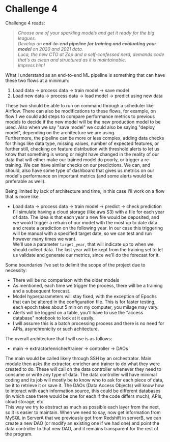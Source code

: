# Challenge 4
Challenge 4 reads:  
> *Choose one of your sparkling models and get it ready for the big leagues.*  
> *Develop an **end-to-end pipeline for training and evaluating your model** on 2020 and 2021 data.*  
> *Luca, the new CTO at Zap and a self-confessed nerd, demands code that's as clean and structured as it is maintainable.*  
> *Impress him!*  
  
What I understand as an end-to-end ML pipeline is something that can have these two flows at a minimum:
1. Load data -> process data -> train model -> save model
2. Load new data -> process data -> load model -> predict using new data
  
These two should be able to run on command through a scheduler like Airflow. There can also be modifications to these flows, for example, on flow 1 we could add steps to compare performance metrics to previous models to decide if the new model will be the new production model to be used. Also when we say "save model" we could also be saying "deploy model", depending on the architecture we are using.  
Furthermore, the pipeline can be more or less complex, adding data checks for things like data type, missing values, number of expected features, or further still, checking on feature distribution with threshold alerts to let us know that something is wrong or might have changed in the reality of our data that will either make our trained model do poorly, or trigger a re-training. We can have similar checks on our predictions.  We can, and should, also have some type of dashboard that gives us metrics on our model's performance on important metrics (and some alerts would be preferable as well).  
  
Being limited by lack of architecture and time, in this case I'll work on a flow that is more like   
- Load data -> process data -> train model -> predict -> check prediction  
I'll simulate having a cloud storage (like aws S3) with a file for each year of data. The idea is that each year a new file would be deposited, and we would trigger a retrain of our model with the most up to date data and create a prediction on the following year. In our case this triggering will be manual with a specified target date, so we can test and run however many times we want.  
We'll use a parameter `target_year`, that will indicate up to when we should collect data. The last year will be kept from the training set to let us validate and generate our metrics, since we'll do the forecast for it. 
  
Some boundaries I've set to delimit the scope of the project due to necessity:  

- There will be no comparison with the older models
- As mentioned, each time we trigger the process, there will be a training and a subsequent forecast.
- Model hyperparameters will stay fixed, with the exception of Epochs that can be altered in the configuration file. This is for faster testing, each epoch takes about 5 min on my computer, you milage may vary. 
- Alerts will be logged on a table, you'll have to use the "access database" notebook to look at it easily. 
- I will assume this is a batch processing process and there is no need for APIs, asynchronicity or such achitecture. 

The overall architecture that I will use is as follows:  
- main -> extractor/enricher/trainer -> controller -> DAOs  
  
The main would be called likely through SSH by an orchestrator. Main module then asks the extractor, enricher and trainer to do what they were created to do. These will call on the data controller whenever they need to consume or write any type of data. The data controller will have minimal coding and its job will mostly be to know who to ask for each piece of data, be it to retrieve it or save it. The DAOs (Data Access Objects) will know how to interact with each information source, this could be different databases (in which case there would be one for each if the code differs much), APIs, cloud storage, etc.  
This way we try to abstract as much as possible each layer from the next, so it is easier to maintain. When we need to say, now get information from MySQL in ServerA that we previously got from Redshift in serverB, we can create a new DAO (or modify an existing one if we had one) and point the data controller to that new DAO, and it remains transparent for the rest of the program.
